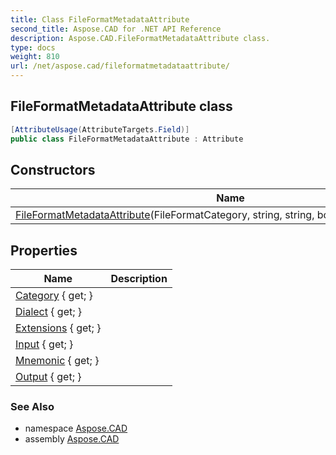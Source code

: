 ```yaml
---
title: Class FileFormatMetadataAttribute
second_title: Aspose.CAD for .NET API Reference
description: Aspose.CAD.FileFormatMetadataAttribute class. 
type: docs
weight: 810
url: /net/aspose.cad/fileformatmetadataattribute/
---
```

## FileFormatMetadataAttribute class

```csharp
[AttributeUsage(AttributeTargets.Field)]
public class FileFormatMetadataAttribute : Attribute
```

## Constructors

| Name | Description |
| --- | --- |
| [FileFormatMetadataAttribute](fileformatmetadataattribute/)(FileFormatCategory, string, string, bool, bool, params string[]) |  |

## Properties

| Name | Description |
| --- | --- |
| [Category](../../aspose.cad/fileformatmetadataattribute/category/) { get; } |  |
| [Dialect](../../aspose.cad/fileformatmetadataattribute/dialect/) { get; } |  |
| [Extensions](../../aspose.cad/fileformatmetadataattribute/extensions/) { get; } |  |
| [Input](../../aspose.cad/fileformatmetadataattribute/input/) { get; } |  |
| [Mnemonic](../../aspose.cad/fileformatmetadataattribute/mnemonic/) { get; } |  |
| [Output](../../aspose.cad/fileformatmetadataattribute/output/) { get; } |  |

### See Also

* namespace [Aspose.CAD](../../aspose.cad/)
* assembly [Aspose.CAD](../../)


